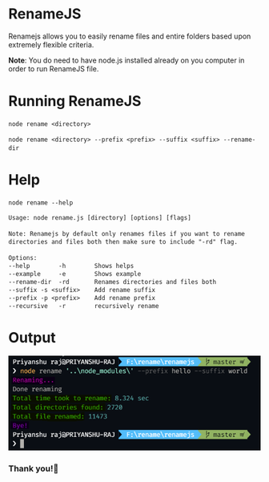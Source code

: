 # **RenameJS**

Renamejs allows you to easily rename files and entire folders based upon extremely flexible criteria.

**Note**: You do need to have node.js installed already on you computer in order to run RenameJS file.

# Running RenameJS

`node rename <directory>`

`node rename <directory> --prefix <prefix> --suffix <suffix> --rename-dir`

# Help

`node rename --help`

```
Usage: node rename.js [directory] [options] [flags]

Note: Renamejs by default only renames files if you want to rename
directories and files both then make sure to include "-rd" flag.

Options:
--help        -h        Shows helps
--example     -e        Shows example
--rename-dir  -rd       Renames directories and files both
--suffix -s <suffix>    Add rename suffix
--prefix -p <prefix>    Add rename prefix
--recursive   -r        recursively rename
```

# Output

![](https://github.com/hicodersofficial/images/blob/main/renamejs-shell-1.png?raw=true)

### **Thank you!💙**
